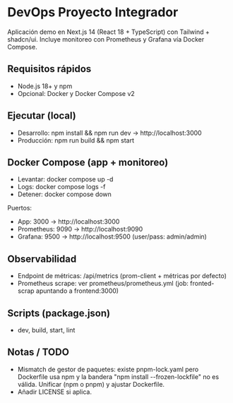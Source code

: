 # DevOps Proyecto Integrador

Aplicación demo en Next.js 14 (React 18 + TypeScript) con Tailwind + shadcn/ui. Incluye monitoreo con Prometheus y Grafana vía Docker Compose.

## Requisitos rápidos
- Node.js 18+ y npm
- Opcional: Docker y Docker Compose v2

## Ejecutar (local)
- Desarrollo: npm install && npm run dev → http://localhost:3000
- Producción: npm run build && npm start

## Docker Compose (app + monitoreo)
- Levantar: docker compose up -d
- Logs: docker compose logs -f
- Detener: docker compose down

Puertos:
- App: 3000 → http://localhost:3000
- Prometheus: 9090 → http://localhost:9090
- Grafana: 9500 → http://localhost:9500 (user/pass: admin/admin)

## Observabilidad
- Endpoint de métricas: /api/metrics (prom-client + métricas por defecto)
- Prometheus scrape: ver prometheus/prometheus.yml (job: fronted-scrap apuntando a frontend:3000)

## Scripts (package.json)
- dev, build, start, lint

## Notas / TODO
- Mismatch de gestor de paquetes: existe pnpm-lock.yaml pero Dockerfile usa npm y la bandera "npm install --frozen-lockfile" no es válida. Unificar (npm o pnpm) y ajustar Dockerfile.
- Añadir LICENSE si aplica.

